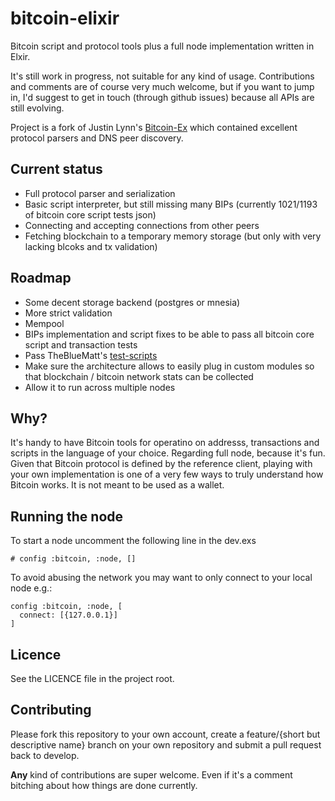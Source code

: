 # bitcoin-elixir

Bitcoin script and protocol tools plus a full node implementation written in Elxir.

It's still work in progress, not suitable for any kind of usage. Contributions and comments are of course very much welcome,
but if you want to jump in, I'd suggest to get in touch (through github issues) because all APIs are still evolving.

Project is a fork of Justin Lynn's [Bitcoin-Ex](https://github.com/justinlynn/bitcoin-ex) which contained excellent 
protocol parsers and DNS peer discovery.

## Current status

* Full protocol parser and serialization
* Basic script interpreter, but still missing many BIPs (currently 1021/1193 of bitcoin core script tests json)
* Connecting and accepting connections from other peers
* Fetching blockchain to a temporary memory storage (but only with very lacking blcoks and tx validation)

## Roadmap

* Some decent storage backend (postgres or mnesia)
* More strict validation
* Mempool
* BIPs implementation and script fixes to be able to pass all bitcoin core script and transaction tests
* Pass TheBlueMatt's [test-scripts](https://github.com/TheBlueMatt/test-scripts)
* Make sure the architecture allows to easily plug in custom modules so that blockchain / bitcoin network stats can be collected
* Allow it to run across multiple nodes

## Why?

It's handy to have Bitcoin tools for operatino on addresss, transactions and scripts in the language of your choice.
Regarding full node, because it's fun. Given that Bitcoin protocol is defined by the reference client, playing with your
own implementation is one of a very few ways to truly understand how Bitcoin works. It is not meant to be used as a wallet.

## Running the node

To start a node uncomment the following line in the dev.exs

    # config :bitcoin, :node, []

To avoid abusing the network you may want to only connect to your local node e.g.:

    config :bitcoin, :node, [
      connect: [{127.0.0.1}]
    ]

## Licence

See the LICENCE file in the project root.

## Contributing

Please fork this repository to your own account, create a feature/{short but descriptive name} branch on your own
repository and submit a pull request back to develop.

**Any** kind of contributions are super welcome. Even if it's a comment bitching about how things are done currently.



